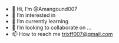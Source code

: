 - 👋 Hi, I’m @Amangound007
- 👀 I’m interested in 
- 🌱 I’m currently learning 
- 💞️ I’m looking to collaborate on ...
- 📫 How to reach me trixff007@gmail.com

<!---
Amangound007/Amangound007 is a ✨ special ✨ repository because its `README.md` (this file) appears on your GitHub profile.
You can click the Preview link to take a look at your changes.
--->
